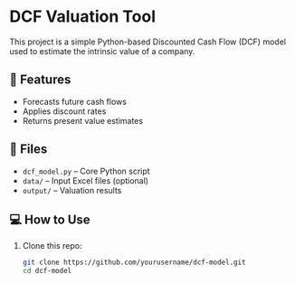 # DCF Valuation Tool

This project is a simple Python-based Discounted Cash Flow (DCF) model used to estimate the intrinsic value of a company.

## 🔧 Features

- Forecasts future cash flows
- Applies discount rates
- Returns present value estimates

## 📁 Files

- `dcf_model.py` – Core Python script
- `data/` – Input Excel files (optional)
- `output/` – Valuation results

## 💻 How to Use

1. Clone this repo:
   ```bash
   git clone https://github.com/yourusername/dcf-model.git
   cd dcf-model
